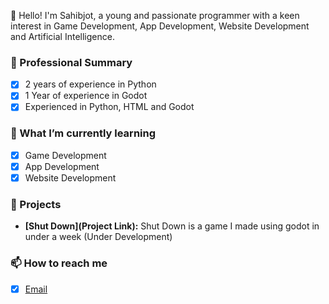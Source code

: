 👋 Hello! I'm Sahibjot, a young and passionate programmer with a keen interest in Game Development, App Development, Website Development and Artificial Intelligence.

### 💼 Professional Summary
- [X] 2 years of experience in Python
- [X] 1 Year of experience in Godot
- [X] Experienced in Python, HTML and Godot

### 🌱 What I’m currently learning
- [X] Game Development
- [X] App Development
- [X] Website Development  

### 🚀 Projects
- **[Shut Down](Project Link):** Shut Down is a game I made using godot in under a week (Under Development)

### 📫 How to reach me
- [X] [Email](SahibjotDalla@gmail.com)

